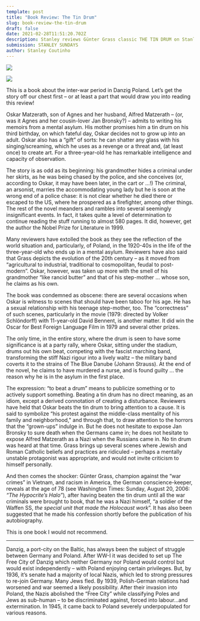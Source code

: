 ```yaml
---
template: post
title: "Book Review: The Tin Drum"
slug: book-review-the-tin-drum
draft: false
date: 2021-02-28T11:51:20.702Z
description: Stanley reviews Günter Grass classic THE TIN DRUM on Stanley Sundays
submission: STANLEY SUNDAYS
author: Stanley Coutinho
---
```

![](/media/28-feb.jpg)

![](/media/28-f.jpg)

This is a book about the inter-war period in Danzig[](#_ftn1) Poland. Let’s get the story off our chest first – or at least a part that would draw you into reading this review!

Oskar Matzerath, son of Agnes and her husband, Alfred Matzerath – (or, was it Agnes and her cousin-lover Jan Bronsky?) – admits to writing his memoirs from a mental asylum. His mother promises him a tin drum on his third birthday, on which fateful day, Oskar decides not to grow up into an adult. Oskar also has a “gift” of sorts: he can shatter any glass with his singing/screaming, which he uses as a revenge or a threat and, (at least once) to create art. For a three-year-old he has remarkable intelligence and capacity of observation.

The story is as odd as its beginning: his grandmother hides a criminal under her skirts, as he was being chased by the police, and she conceives (or, according to Oskar, it may have been later, in the cart or …!) The criminal, an arsonist, marries the accommodating young lady but he is soon at the wrong end of a police chase: it is not clear whether he died there or escaped to the US, where he prospered as a firefighter, among other things. The rest of the novel meanders and rambles into several seemingly insignificant events. In fact, it takes quite a level of determination to continue reading the stuff running to almost 580 pages. It did, however, get the author the Nobel Prize for Literature in 1999.

Many reviewers have extolled the book as they see the reflection of the world situation and, particularly, of Poland, in the 1920-40s in the life of the three-year-old who ends up in a mental asylum. Reviewers have also said that Grass depicts the evolution of the 20th century – as it moved from “agricultural to industrial, traditional to cosmopolitan, feudal to post-modern”. Oskar, however, was taken up more with the smell of his grandmother “like rancid butter” and that of his step-mother … whose son, he claims as his own.

The book was condemned as obscene: there are several occasions when Oskar is witness to scenes that should have been taboo for his age. He has a sexual relationship with his teenage step-mother, too. The “correctness” of such scenes, particularly in the movie (1979: directed by Volker Schlöndorff) with 11-year-old David Bennent, is another matter. It did win the Oscar for Best Foreign Language Film in 1979 and several other prizes.

The only time, in the entire story, where the drum is seen to have some significance is at a party rally, where Oskar, sitting under the stadium, drums out his own beat, competing with the fascist marching band, transforming the stiff Nazi rigour into a lively waltz – the military band coverts it to the strains of The Blue Danube (Johann Strauss). At the end of the novel, he claims to have murdered a nurse, and is found guilty … the reason why he is in the asylum in the first place.

The expression: “to beat a drum” means to publicize something or to actively support something. Beating a tin drum has no direct meaning, as an idiom, except a derived connotation of creating a disturbance. Reviewers have held that Oskar beats the tin drum to bring attention to a cause. It is said to symbolize “his protest against the middle-class mentality of his family and neighborhood," and through that, to draw attention to the horrors that the “grown-ups” indulge in. But he does not hesitate to expose Jan Bronsky to sure death when the Germans came in; he does not hesitate to expose Alfred Matzerath as a Nazi when the Russians came in. No tin drum was heard at that time. Grass brings up several scenes where Jewish and Roman Catholic beliefs and practices are ridiculed – perhaps a mentally unstable protagonist was appropriate, and would not invite criticism to himself personally.

And then comes the shocker: Günter Grass, champion against the “war crimes” in Vietnam, and racism in America, the German conscience-keeper, reveals at the age of 78 (see Washington Times: Sunday, August 20, 2006: *“The Hypocrite’s Halo”*), after having beaten the tin drum until all the war criminals were brought to book, that he was a Nazi himself, “a soldier of the Waffen SS, *the special unit that made the Holocaust work*”. It has also been suggested that he made his confession shortly before the publication of his autobiography.[](<>)

This is one book I would not recommend.

- - -

Danzig, a port-city on the Baltic, has always been the subject of struggle between Germany and Poland. After WW-I it was decided to set up The Free City of Danzig which neither Germany nor Poland would control but would exist independently – with Poland enjoying certain privileges. But, by 1936, it’s senate had a majority of local Nazis, which led to strong pressures to re-join Germany. Many Jews fled. By 1939, Polish-German relations had worsened and war seemed a likely possibility. After their invasion into Poland, the Nazis abolished the “Free City” while classifying Poles and Jews as sub-human – to be discriminated against, forced into labour…and extermination. In 1945, it came back to Poland severely underpopulated for various reasons.